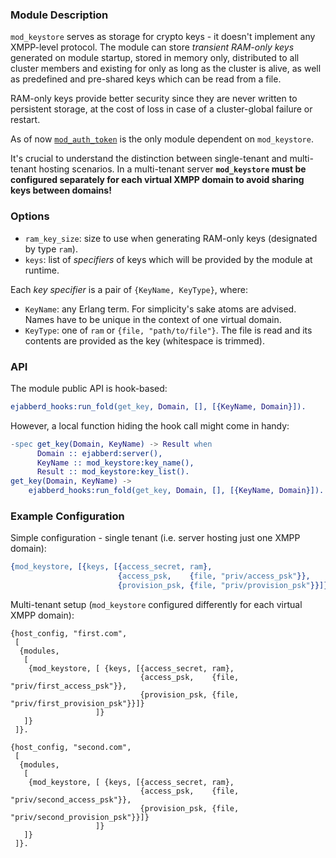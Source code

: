 ### Module Description

`mod_keystore` serves as storage for crypto keys - it doesn't implement any XMPP-level protocol.
The module can store _transient RAM-only keys_ generated on module
startup, stored in memory only, distributed to all cluster members
and existing for only as long as the cluster is alive, as well as predefined
and pre-shared keys which can be read from a file.

RAM-only keys provide better security since they are never written to persistent
storage, at the cost of loss in case of a cluster-global failure or restart.

As of now [`mod_auth_token`](mod_auth_token) is the only module dependent on `mod_keystore`.

It's crucial to understand the distinction between single-tenant and multi-tenant hosting scenarios.
In a multi-tenant server **`mod_keystore` must be configured separately for each virtual XMPP domain to avoid sharing keys between domains!**

### Options

* `ram_key_size`: size to use when generating RAM-only keys (designated by type `ram`).
* `keys`: list of _specifiers_ of keys which will be provided by the module at runtime.

Each _key specifier_ is a pair of `{KeyName, KeyType}`, where:

* `KeyName`: any Erlang term. For simplicity's sake atoms are advised.
    Names have to be unique in the context of one virtual domain.
* `KeyType`: one of `ram` or `{file, "path/to/file"}`.
    The file is read and its contents are provided as the key (whitespace is trimmed).

### API

The module public API is hook-based:

```erlang
ejabberd_hooks:run_fold(get_key, Domain, [], [{KeyName, Domain}]).
```

However, a local function hiding the hook call might come in handy:

```erlang
-spec get_key(Domain, KeyName) -> Result when
      Domain :: ejabberd:server(),
      KeyName :: mod_keystore:key_name(),
      Result :: mod_keystore:key_list().
get_key(Domain, KeyName) ->
    ejabberd_hooks:run_fold(get_key, Domain, [], [{KeyName, Domain}]).
```

### Example Configuration

Simple configuration - single tenant (i.e. server hosting just one XMPP domain):

```erlang
{mod_keystore, [{keys, [{access_secret, ram},
                        {access_psk,    {file, "priv/access_psk"}},
                        {provision_psk, {file, "priv/provision_psk"}}]}]}

```

Multi-tenant setup (`mod_keystore` configured differently for each virtual XMPP domain):

```
{host_config, "first.com",
 [
  {modules,
   [
    {mod_keystore, [ {keys, [{access_secret, ram},
                             {access_psk,    {file, "priv/first_access_psk"}},
                             {provision_psk, {file, "priv/first_provision_psk"}}]}
                   ]}
   ]}
 ]}.

{host_config, "second.com",
 [
  {modules,
   [
    {mod_keystore, [ {keys, [{access_secret, ram},
                             {access_psk,    {file, "priv/second_access_psk"}},
                             {provision_psk, {file, "priv/second_provision_psk"}}]}
                   ]}
   ]}
 ]}.
```
